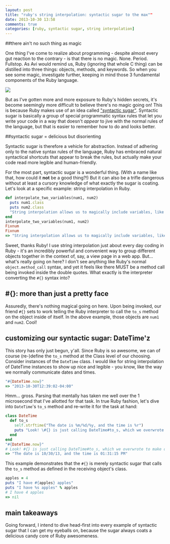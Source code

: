 ```yaml
---
layout: post
title: "ruby's string interpolation: syntactic sugar to the max""
date: 2013-10-30 13:58
comments: true
categories: [ruby, syntactic sugar, string interpolation]
---
```

##there ain't no such thing as magic

One thing I've come to realize about programming - despite almost every gut reaction to the contrary - is that there is no magic. None. Period. Fullstop. As Avi would remind us, Ruby (ignoring that whole C thing) can be distilled into three things: objects, methods, and keywords. So when you see some magic, investigate further, keeping in mind those 3 fundamental components of the Ruby language. 

<img src='http://s3.amazonaws.com/rapgenius/filepicker%2FeEF6S8NTRLu4B2LbvkwO_magic_.jpg'>

But as I've gotten more and more exposure to Ruby's hidden secrets, it's become seemingly more difficult to believe there's no magic going on! This is because Ruby makes use of an idea called ["syntactic sugar"](http://rubylearning.com/satishtalim/ruby_syntactic_sugar.html). Syntactic sugar is basically a group of special programmatic syntax rules that let you write your code in a way that doesn't *appear* to jive with the normal rules of the language, but that is easier to remember how to do and looks better.

##syntactic sugar = delicious but disorienting

Syntactic sugar is therefore a vehicle for abstraction. Instead of adhering only to the native syntax rules of the language, Ruby has embraced natural syntactical shortcuts that appear to break the rules, but actually make your code read more legible and human-friendly. 

For the most part, syntactic sugar is a wonderful thing. (With a name like that, how could it **not** be a good thing?!) But it can also be a trifle dangerous without at least a cursory knowledge of what exactly the sugar is coating. Let's look at a specific example: string interpolation in Ruby. 

```ruby
def interpolate_two_variables(num1, num2)
  puts num1.class
  puts num2.class
  "String interpolation allows us to magically include variables, like #{num1} and #{num2}!"
end
interpolate_two_variables(num1, num2)
Fixnum
Fixnum
=> "String interpolation allows us to magically include variables, like 6 and 23!"
``` 
Sweet, thanks Ruby! I use string interpolation just about every day coding in Ruby - it's an incredibly powerful and convenient way to group different objects together in the context of, say, a view page in a web app. But... what's really going on here? I don't see anything like Ruby's normal ```object.method_call``` syntax, and yet it feels like there MUST be a method call being invoked inside the double quotes. What exactly is the interpreter converting the ```#{}``` syntax into?

## #{}: more than just a pretty face

Assuredly, there's nothing magical going on here. Upon being invoked, our friend ```#{}``` sets to work telling the Ruby interpreter to call the ```to_s``` method on the object inside of itself. In the above example, those objects are ```num1``` and ```num2```. Cool!

## customizing our syntactic sugar: DateTime'z

This story has only just begun, y'all. Since Ruby is so awesome, we can of course (re-)define the ```to_s``` method at the Class level of our choosing. Consider instances of the ```DateTime``` class. I would like for string interpolation of DateTime instances to show up nice and legible - you know, like the way we normally communicate dates and times. 

```ruby
"#{DateTime.now}"
=> "2013-10-30T12:39:02-04:00"
```
Hmm... gross. Parsing that mentally has taken me well over the 1 microsecond that I've allotted for that task. In true Ruby fashion, let's dive into ```DateTime```'s ```to_s``` method and re-write it for the task at hand:

```ruby
class DateTime
  def to_s
    self.strftime("The date is %m/%d/%y, and the time is %r")
    puts "Look! \#{} is just calling DateTime#to_s, which we overwrote to make our DateTime objects easier to read!"
  end
end
"#{DateTime.now}"
# Look! #{} is just calling DateTime#to_s, which we overwrote to make our DateTime objects easier to read!
=> "The date is 10/30/13, and the time is 01:31:15 PM"
```
This example demonstrates that the ```#{}``` is merely syntactic sugar that calls the ```to_s``` method as defined in the receiving object's class.

```ruby
apples = 4
puts "I have #{apples} apples"
puts "I have %s apples" % apples
# I have 4 apples
=> nil
```

## main takeaways

Going forward, I intend to dive head-first into every example of syntactic sugar that I can get my eyeballs on, because the sugar always coats a delicious candy core of Ruby awesomeness.